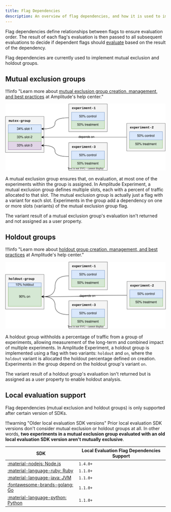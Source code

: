 ```yaml
---
title: Flag Dependencies
description: An overview of flag dependencies, and how it is used to implement mutual exclusion and holdout groups.
---
```


Flag dependencies define relationships between flags to ensure evaluation order. The result of each flag's evaluation is then passed to all subsequent evaluations to decide if dependent flags should [evaluate](./evaluation/implementation.md#flag-dependencies) based on the result of the dependency.

Flag dependencies are currently used to implement mutual exclusion and holdout groups.

## Mutual exclusion groups

!!!info "Learn more about [mutual exclusion group creation, management, and best practices](https://help.amplitude.com/hc/en-us/articles/360061270712-Set-up-and-run-mutually-exclusive-experiments) at Amplitude's help center."

![Diagram of a mutual exclusion group with three slots and three experiments. One experiment in each slot.](../../assets/images/experiment/mutex-group.drawio.svg)

A mutual exclusion group ensures that, on evaluation, at most one of the experiments within the group is assigned. In Amplitude Experiment, a mutual exclusion group defines multiple slots, each with a percent of traffic allocated to that slot. The mutual exclusion group is actually just a flag with a variant for each slot. Experiments in the group add a dependency on one or more slots (variants) of the mutual exclusion group flag.

The variant result of a mutual exclusion group's evaluation isn't returned and not assigned as a user property.

## Holdout groups

!!!info "Learn more about [holdout group creation, management, and best practices](https://help.amplitude.com/hc/en-us/articles/13508918823835) at Amplitude's help center."

![Diagram of a holdout exclusion group with 10% of traffic held out and three experiments.](../../assets/images/experiment/holdout-group.drawio.svg)

A holdout group withholds a percentage of traffic from a group of experiments, allowing measurement of the long-term and combined impact of multiple experiments. In Amplitude Experiment, a holdout group is implemented using a flag with two variants: `holdout` and `on`, where the `holdout` variant is allocated the holdout percentage defined on creation. Experiments in the group depend on the holdout group's variant `on`.

The variant result of a holdout group's evaluation isn't returned but is assigned as a user property to enable holdout analysis.

## Local evaluation support

Flag dependencies (mutual exclusion and holdout groups) is only supported after certain version of SDKs. 

!!!warning "Older local evaluation SDK versions"
    Prior local evaluation SDK versions don't consider mutual exclusion or holdout groups at all. In other words, **two experiments in a mutual exclusion group evaluated with an old local evaluation SDK version aren't mutually exclusive**.

| SDK | Local Evaluation Flag Dependencies Support |
| --- | --- |
| [:material-nodejs: Node.js](../sdks/nodejs-sdk.md) | `1.4.0+` |
| [:material-language-ruby: Ruby](../sdks/ruby-sdk.md) | `1.1.0+` |
| [:material-language-java: JVM](../sdks/jvm-sdk.md) | `1.1.0+` |
| [:fontawesome-brands-golang: Go](../sdks/go-sdk.md) | `1.1.0+` |
| [:material-language-python: Python](../sdks/python-sdk.md) | `1.1.0+` |
